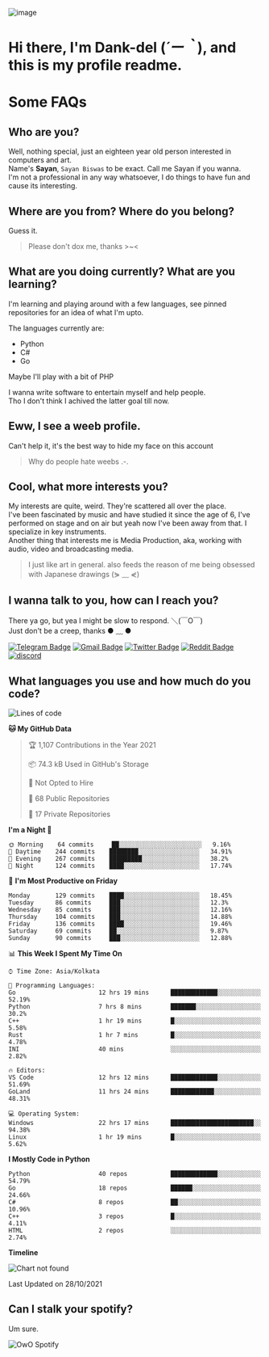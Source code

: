 ![image](https://user-images.githubusercontent.com/63096193/125182844-29f20800-e22f-11eb-8dc9-b0f2d29647bb.png)

# **Hi there, I'm Dank-del (*´ー｀*), and this is my profile readme.**
<!--  [![Profile views](https://gpvc.arturio.dev/dank-del)](https://github.com/dank-del) -->
# Some FAQs

## **Who are you?**

Well, nothing special, just an eighteen year old person interested in computers and art. \
Name's **Sayan**, `Sayan Biswas` to be exact. Call me Sayan if you wanna. \
I'm not a professional in any way whatsoever, I do things to have fun and cause its interesting.

## **Where are you from? Where do you belong?**

Guess it.
> Please don't dox me, thanks >~<

## **What are you doing currently? What are you learning?**

I'm learning and playing around with a few languages, see pinned repositories for an idea of what I'm upto.

The languages currently are:

- Python
- C#
- Go

Maybe I'll play with a bit of PHP

I wanna write software to entertain myself and help people. \
Tho I don't think I achived the latter goal till now.

## **Eww, I see a weeb profile.**

Can't help it, it's the best way to hide my face on this account
> Why do people hate weebs .-.

## **Cool, what more interests you?**

My interests are quite, weird. They're scattered all over the place. \
I've been fascinated by music and have studied it since the age of 6, I've performed on stage and on air but yeah now I've been away from that. I specialize in key instruments. \
Another thing that interests me is Media Production, aka, working with audio, video and broadcasting media.

> I just like art in general. also feeds the reason of me being obsessed with Japanese drawings (⋟ ﹏ ⋞)

## **I wanna talk to you, how can I reach you?**

There ya go, but yea I might be slow to respond. ＼(￣O￣) \
Just don't be a creep, thanks ● ﹏ ●

[![Telegram Badge](https://img.shields.io/badge/-dank_as_fuck-1ca0f1?style=flat-square&logo=telegram&logoColor=white&link=https://t.me/dank_as_fuck)](https://t.me/dank_as_fuck)
[![Gmail Badge](https://img.shields.io/badge/-chizuru@kanojo.tk-c14438?style=flat-square&logo=Gmail&logoColor=white&link=mailto:chizuru@kanojo.tk)](mailto:chizuru@kanojo.tk)
[![Twitter Badge](https://img.shields.io/twitter/follow/TheDankDel?style=social)](https://twitter.com/TheDankDel)
[![Reddit Badge](https://img.shields.io/reddit/user-karma/combined/dank_as_fuck_?style=social)](https://www.reddit.com/user/dank_as_fuck_/)
[![discord](https://discord-md-badge.vercel.app/api/shield/506536929152466945?style=social)](https://discordapp.com/users/506536929152466945)

## **What languages you use and how much do you code?**

<!--START_SECTION:waka-->
![Lines of code](https://img.shields.io/badge/From%20Hello%20World%20I%27ve%20Written-941820%20lines%20of%20code-blue)

**🐱 My GitHub Data** 

> 🏆 1,107 Contributions in the Year 2021
 > 
> 📦 74.3 kB Used in GitHub's Storage 
 > 
> 🚫 Not Opted to Hire
 > 
> 📜 68 Public Repositories 
 > 
> 🔑 17 Private Repositories  
 > 
**I'm a Night 🦉** 

```text
🌞 Morning    64 commits     ██░░░░░░░░░░░░░░░░░░░░░░░   9.16% 
🌆 Daytime    244 commits    ████████░░░░░░░░░░░░░░░░░   34.91% 
🌃 Evening    267 commits    █████████░░░░░░░░░░░░░░░░   38.2% 
🌙 Night      124 commits    ████░░░░░░░░░░░░░░░░░░░░░   17.74%

```
📅 **I'm Most Productive on Friday** 

```text
Monday       129 commits    ████░░░░░░░░░░░░░░░░░░░░░   18.45% 
Tuesday      86 commits     ███░░░░░░░░░░░░░░░░░░░░░░   12.3% 
Wednesday    85 commits     ███░░░░░░░░░░░░░░░░░░░░░░   12.16% 
Thursday     104 commits    ███░░░░░░░░░░░░░░░░░░░░░░   14.88% 
Friday       136 commits    ████░░░░░░░░░░░░░░░░░░░░░   19.46% 
Saturday     69 commits     ██░░░░░░░░░░░░░░░░░░░░░░░   9.87% 
Sunday       90 commits     ███░░░░░░░░░░░░░░░░░░░░░░   12.88%

```


📊 **This Week I Spent My Time On** 

```text
⌚︎ Time Zone: Asia/Kolkata

💬 Programming Languages: 
Go                       12 hrs 19 mins      █████████████░░░░░░░░░░░░   52.19% 
Python                   7 hrs 8 mins        ███████░░░░░░░░░░░░░░░░░░   30.2% 
C++                      1 hr 19 mins        █░░░░░░░░░░░░░░░░░░░░░░░░   5.58% 
Rust                     1 hr 7 mins         █░░░░░░░░░░░░░░░░░░░░░░░░   4.78% 
INI                      40 mins             ░░░░░░░░░░░░░░░░░░░░░░░░░   2.82%

🔥 Editors: 
VS Code                  12 hrs 12 mins      █████████████░░░░░░░░░░░░   51.69% 
GoLand                   11 hrs 24 mins      ████████████░░░░░░░░░░░░░   48.31%

💻 Operating System: 
Windows                  22 hrs 17 mins      ███████████████████████░░   94.38% 
Linux                    1 hr 19 mins        █░░░░░░░░░░░░░░░░░░░░░░░░   5.62%

```

**I Mostly Code in Python** 

```text
Python                   40 repos            █████████████░░░░░░░░░░░░   54.79% 
Go                       18 repos            ██████░░░░░░░░░░░░░░░░░░░   24.66% 
C#                       8 repos             ██░░░░░░░░░░░░░░░░░░░░░░░   10.96% 
C++                      3 repos             █░░░░░░░░░░░░░░░░░░░░░░░░   4.11% 
HTML                     2 repos             ░░░░░░░░░░░░░░░░░░░░░░░░░   2.74%

```


**Timeline**

![Chart not found](https://raw.githubusercontent.com/Dank-del/Dank-del/main/charts/bar_graph.png) 


 Last Updated on 28/10/2021
<!--END_SECTION:waka-->

## **Can I stalk your spotify?**

Um sure.

![OwO Spotify](https://spotify-recently-played-readme.vercel.app/api?user=31fdrsslnr7nvq4ytqwtw7c4rxfm&count=5)
